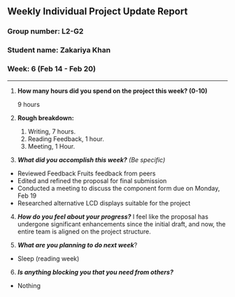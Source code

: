 ## Weekly Individual Project Update Report
### Group number: L2-G2
### Student name: Zakariya Khan
### Week: 6 (Feb 14 - Feb 20)
___
1. **How many hours did you spend on the project this week? (0-10)**

   9 hours

2. **Rough breakdown:**
   1. Writing, 7 hours.
   2. Reading Feedback, 1 hour.
   3. Meeting, 1 Hour.

3. ***What did you accomplish this week?*** _(Be specific)_
  - Reviewed Feedback Fruits feedback from peers
  - Edited and refined the proposal for final submission
  - Conducted a meeting to discuss the component form due on Monday, Feb 19
  - Researched alternative LCD displays suitable for the project

4. ***How do you feel about your progress?*** 
  I feel like the proposal has undergone significant enhancements since the initial draft, and now, the entire team is aligned on the project structure.

5. ***What are you planning to do next week***?
  - Sleep (reading week)

6. ***Is anything blocking you that you need from others?*** 
  - Nothing
